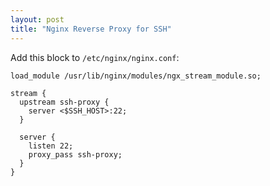 ```yaml
---
layout: post
title: "Nginx Reverse Proxy for SSH"
---
```


Add this block to `/etc/nginx/nginx.conf`:
```
load_module /usr/lib/nginx/modules/ngx_stream_module.so;

stream {
  upstream ssh-proxy {
    server <$SSH_HOST>:22;
  }

  server {
    listen 22;
    proxy_pass ssh-proxy;
  }
}
```
